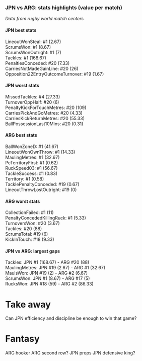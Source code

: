 ### JPN vs ARG: stats highlights (value per match)

_Data from rugby world match centers_

#### JPN best stats

LineoutWonSteal: #1 (2.67)  
ScrumsWon: #1 (8.67)  
ScrumsWonOutright: #1 (7)  
Tackles: #1 (168.67)  
PenaltiesConceded: #20 (7.33)  
CarriesNotMadeGainLine: #20 (26)  
Opposition22EntryOutcomeTurnover: #19 (1.67)

#### JPN worst stats

MissedTackles: #4 (27.33)  
TurnoverOppHalf: #20 (6)  
PenaltyKickForTouchMetres: #20 (109)  
CarriesPickAndGoMetres: #20 (4.33)  
CarriesKickReturnMetres: #20 (55.33)  
BallPossessionLast10Mins: #20 (0.31)

#### ARG best stats

BallWonZoneD: #1 (41.67)  
LineoutWonOwnThrow: #1 (14.33)  
MaulingMetres: #1 (32.67)  
PcTerritoryFirst: #1 (0.62)  
RuckSpeed03: #1 (56.67)  
TackleSuccess: #1 (0.83)  
Territory: #1 (0.58)  
TacklePenaltyConceded: #19 (0.67)  
LineoutThrowLostOutright: #19 (0)

#### ARG worst stats

CollectionFailed: #1 (11)  
PenaltyConcededKillingRuck: #1 (5.33)  
TurnoversWon: #20 (3.67)  
Tackles: #20 (88)  
ScrumsTotal: #19 (6)  
KickInTouch: #18 (9.33)

#### JPN vs ARG: largest gaps

Tackles: JPN #1 (168.67) - ARG #20 (88)  
MaulingMetres: JPN #19 (2.67) - ARG #1 (32.67)  
MaulsWon: JPN #19 (2) - ARG #2 (6.67)  
ScrumsWon: JPN #1 (8.67) - ARG #17 (5)  
RucksWon: JPN #18 (59) - ARG #2 (86.33)

# Take away

Can JPN efficiency and discipline be enough to win that game?

# Fantasy

ARG hooker
ARG second row?
JPN props
JPN defensive king?
